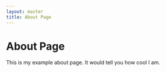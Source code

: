 ```yaml
---
layout: master
title: About Page
---
```


# About Page

This is my example about page. It would tell you how cool I am.